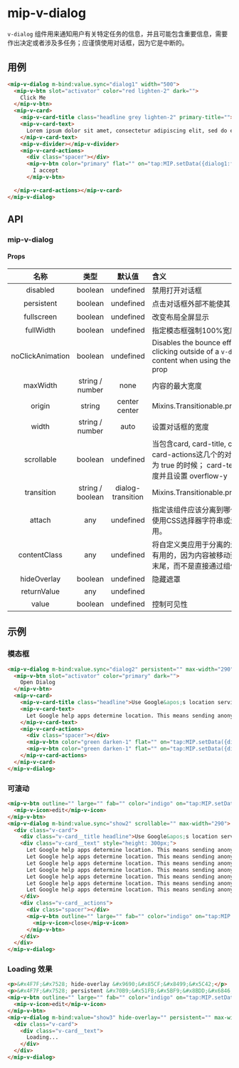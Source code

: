 # mip-v-dialog

`v-dialog` 组件用来通知用户有关特定任务的信息，并且可能包含重要信息，需要作出决定或者涉及多任务；应谨慎使用对话框，因为它是中断的。

## 用例

```html
<mip-v-dialog m-bind:value.sync="dialog1" width="500">
  <mip-v-btn slot="activator" color="red lighten-2" dark="">
    Click Me
  </mip-v-btn>
  <mip-v-card>
    <mip-v-card-title class="headline grey lighten-2" primary-title="">Privacy Policy</mip-v-card-title>
    <mip-v-card-text>
      Lorem ipsum dolor sit amet, consectetur adipiscing elit, sed do eiusmod tempor incididunt ut labore et dolore magna aliqua. Ut enim ad minim veniam, quis nostrud exercitation ullamco laboris nisi ut aliquip ex ea commodo consequat. Duis aute irure dolor in reprehenderit in voluptate velit esse cillum dolore eu fugiat nulla pariatur. Excepteur sint occaecat cupidatat non proident, sunt in culpa qui officia deserunt mollit anim id est laborum.
    </mip-v-card-text>
    <mip-v-divider></mip-v-divider>
    <mip-v-card-actions>
      <div class="spacer"></div>
      <mip-v-btn color="primary" flat="" on="tap:MIP.setData({dialog1:false})">
        I accept
      </mip-v-btn>
    
  </mip-v-card-actions></mip-v-card>
</mip-v-dialog>
```

## API

### mip-v-dialog

#### Props

名称|类型|默认值|含义
:--:|:--:|:--:|:---
disabled|boolean|undefined|禁用打开对话框
persistent|boolean|undefined|点击对话框外部不能使其关闭
fullscreen|boolean|undefined|改变布局全屏显示
fullWidth|boolean|undefined|指定模态框强制100%宽度
noClickAnimation|boolean|undefined|Disables the bounce effect when clicking outside of a `v-dialog`'s content when using the **persistent** prop
maxWidth|string / number|none|内容的最大宽度
origin|string|center center|Mixins.Transitionable.props.origin
width|string / number|auto|设置对话框的宽度
scrollable|boolean|undefined|当包含card, card-title, card-text 以及 card-actions这几个的对话框可滚动设为 true 的时候； card-text 应该指定高度并且设置 overflow-y
transition|string / boolean|dialog-transition|Mixins.Transitionable.props.transition
attach|any|undefined|指定该组件应该分离到哪个DOM元素，使用CSS选择器字符串或元素的对象应用。
contentClass|any|undefined|将自定义类应用于分离的元素。这是很有用的，因为内容被移动到应用程序的末尾，而不是直接通过组件传递给类。
hideOverlay|boolean|undefined|隐藏遮罩
returnValue|any|undefined|
value|boolean|undefined|控制可见性

## 示例

### 模态框

```html
<mip-v-dialog m-bind:value.sync="dialog2" persistent="" max-width="290">
  <mip-v-btn slot="activator" color="primary" dark="">
    Open Dialog
  </mip-v-btn>
  <mip-v-card>
    <mip-v-card-title class="headline">Use Google&apos;s location service?</mip-v-card-title>
    <mip-v-card-text>
      Let Google help apps determine location. This means sending anonymous location data to Google, even when no apps are running.
    </mip-v-card-text>
    <mip-v-card-actions>
      <div class="spacer"></div>
      <mip-v-btn color="green darken-1" flat="" on="tap:MIP.setData({dialog2:false})">Disagree</mip-v-btn>
      <mip-v-btn color="green darken-1" flat="" on="tap:MIP.setData({dialog2:false})">Agree</mip-v-btn>
    </mip-v-card-actions>
  </mip-v-card>
</mip-v-dialog>
```

### 可滚动

```html
<mip-v-btn outline="" large="" fab="" color="indigo" on="tap:MIP.setData({show2:true})">
  <mip-v-icon>edit</mip-v-icon>
</mip-v-btn>
<mip-v-dialog m-bind:value.sync="show2" scrollable="" max-width="290">
  <div class="v-card">
    <div class="v-card__title headline">Use Google&apos;s location service?</div>
    <div class="v-card__text" style="height: 300px;">
      Let Google help apps determine location. This means sending anonymous location data to Google, even when no apps are running.
      Let Google help apps determine location. This means sending anonymous location data to Google, even when no apps are running.
      Let Google help apps determine location. This means sending anonymous location data to Google, even when no apps are running.
      Let Google help apps determine location. This means sending anonymous location data to Google, even when no apps are running.
      Let Google help apps determine location. This means sending anonymous location data to Google, even when no apps are running.
      Let Google help apps determine location. This means sending anonymous location data to Google, even when no apps are running.
      Let Google help apps determine location. This means sending anonymous location data to Google, even when no apps are running.
    </div>
    <div class="v-card__actions">
      <div class="spacer"></div>
      <mip-v-btn outline="" large="" fab="" color="indigo" on="tap:MIP.setData({show2:false})">
        <mip-v-icon>close</mip-v-icon>
      </mip-v-btn>
    </div>
  </div>
</mip-v-dialog>
```

### Loading 效果

```html
<p>&#x4F7F;&#x7528; hide-overlay &#x9690;&#x85CF;&#x8499;&#x5C42;</p>
<p>&#x4F7F;&#x7528; persistent &#x70B9;&#x51FB;&#x5BF9;&#x8BDD;&#x6846;&#x5916;&#x90E8;&#x4E0D;&#x80FD;&#x4F7F;&#x5176;&#x5173;&#x95ED;</p>
<mip-v-btn outline="" large="" fab="" color="indigo" on="tap:MIP.setData({show3:true})">
  <mip-v-icon>edit</mip-v-icon>
</mip-v-btn>
<mip-v-dialog m-bind:value="show3" hide-overlay="" persistent="" max-width="290">
  <div class="v-card">
    <div class="v-card__text">
      Loading...
    </div>
  </div>
</mip-v-dialog>
```
